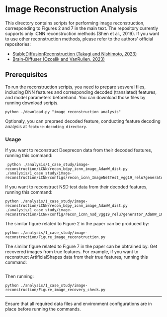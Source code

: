# Image Reconstruction Analysis

This directory contains scripts for performing image reconstruction, corresponding to Figures 2 and 7 in the main text. The repository currently supports only iCNN reconstruction methods (Shen et al., 2019). If you want to use other reconstruction methods, please refer to the authors' official repositories:

- [StableDiffusionReconstruction (Takagi and Nishimoto, 2023)](https://github.com/yu-takagi/StableDiffusionReconstruction)
- [Brain-Diffuser (Ozcelik and VanRullen, 2023)](https://github.com/ozcelikfu/brain-diffuser)

## Prerequisites

To run the reconstruction scripts, you need to prepare sesveral files, including DNN features and corresponding decoded (translated) features, and model parameters beforehand. You can download those files by running download scripts.
```
python ./download.py "image reconstruction analysis"
```
Optionaly, you can prepraed decoded feature, conducting feature decoding analysis at `feature-decoding directory`.

### Usage

If you want to reconstruct Deeprecon data from their decoded features, running this command:

```
 python ./analysis/1_case_study/image-reconstruction/iCNN/recon_bdpy_icnn_image_AdamW_dist.py ./analysis/1_case_study/image-reconstruction/iCNN/configs/recon_icnn_ImageNetTest_vgg19_relu7generator_AdamW_1000iter_decoded.yaml
```
If you want to reconstruct NSD test data from their decoded features, running this command:

```
python ./analysis/1_case_study/image-reconstruction/iCNN/recon_bdpy_icnn_image_AdamW_dist.py  ./analysis/1_case_study/image-reconstruction/iCNN/config/recon_icnn_nsd_vgg19_relu7generator_AdamW_1000iterl_decoded.yaml
``` 
The similar figure related to Figure 2 in the paper can be produced by:
```
python ./analysis/1_case_study/image-reconstruction/Figure_image_reconstruction.py

```

The similar figure related to Figure 7 in the paper can be obtrained by:
Get recovered images from true features. For example, if you want to reconstruct ArtificialShapes data from their true features, running this command:

```python ./analysis/1_case_study/image-reconstruction/iCNN/recovery_check_bdpy_icnn_image_AdamW_dist.py  ./analysis/1_case_study/image-reconstruction/iCNN/config/recon_icnn_ArtificialShapes_vgg19_relu7generator_AdamW_1000iter_decoded.yaml
```

Then running:

```
python ./analysis/1_case_study/image-reconstruction/Figure_image_recovery_check.py

```
---

Ensure that all required data files and environment configurations are in place before running the commands.